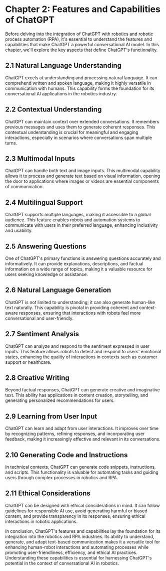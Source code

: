 Chapter 2: Features and Capabilities of ChatGPT
===============================================

Before delving into the integration of ChatGPT with robotics and robotic process automation (RPA), it's essential to understand the features and capabilities that make ChatGPT a powerful conversational AI model. In this chapter, we'll explore the key aspects that define ChatGPT's functionality.

2.1 Natural Language Understanding
----------------------------------

ChatGPT excels at understanding and processing natural language. It can comprehend written and spoken language, making it highly versatile in communication with humans. This capability forms the foundation for its conversational AI applications in the robotics industry.

2.2 Contextual Understanding
----------------------------

ChatGPT can maintain context over extended conversations. It remembers previous messages and uses them to generate coherent responses. This contextual understanding is crucial for meaningful and engaging interactions, especially in scenarios where conversations span multiple turns.

2.3 Multimodal Inputs
---------------------

ChatGPT can handle both text and image inputs. This multimodal capability allows it to process and generate text based on visual information, opening the door to applications where images or videos are essential components of communication.

2.4 Multilingual Support
------------------------

ChatGPT supports multiple languages, making it accessible to a global audience. This feature enables robots and automation systems to communicate with users in their preferred language, enhancing inclusivity and usability.

2.5 Answering Questions
-----------------------

One of ChatGPT's primary functions is answering questions accurately and informatively. It can provide explanations, descriptions, and factual information on a wide range of topics, making it a valuable resource for users seeking knowledge or assistance.

2.6 Natural Language Generation
-------------------------------

ChatGPT is not limited to understanding; it can also generate human-like text naturally. This capability is pivotal in providing coherent and context-aware responses, ensuring that interactions with robots feel more conversational and user-friendly.

2.7 Sentiment Analysis
----------------------

ChatGPT can analyze and respond to the sentiment expressed in user inputs. This feature allows robots to detect and respond to users' emotional states, enhancing the quality of interactions in contexts such as customer support or healthcare.

2.8 Creative Writing
--------------------

Beyond factual responses, ChatGPT can generate creative and imaginative text. This ability has applications in content creation, storytelling, and generating personalized recommendations for users.

2.9 Learning from User Input
----------------------------

ChatGPT can learn and adapt from user interactions. It improves over time by recognizing patterns, refining responses, and incorporating user feedback, making it increasingly effective and relevant in its conversations.

2.10 Generating Code and Instructions
-------------------------------------

In technical contexts, ChatGPT can generate code snippets, instructions, and scripts. This functionality is valuable for automating tasks and guiding users through complex processes in robotics and RPA.

2.11 Ethical Considerations
---------------------------

ChatGPT can be designed with ethical considerations in mind. It can follow guidelines for responsible AI use, avoid generating harmful or biased content, and provide transparency in its responses, ensuring ethical interactions in robotic applications.

In conclusion, ChatGPT's features and capabilities lay the foundation for its integration into the robotics and RPA industries. Its ability to understand, generate, and adapt text-based communication makes it a versatile tool for enhancing human-robot interactions and automating processes while promoting user-friendliness, efficiency, and ethical AI practices. Understanding these capabilities is essential for harnessing ChatGPT's potential in the context of conversational AI in robotics.
